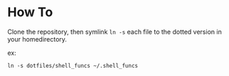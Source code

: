 # How To

Clone the repository, then symlink `ln -s` each file to the dotted version in your homedirectory.

ex:

```ln -s dotfiles/shell_funcs ~/.shell_funcs```
